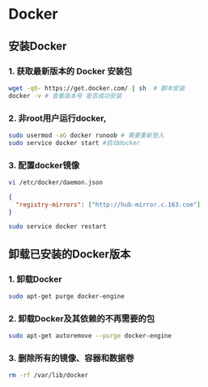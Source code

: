 # Docker

## 安装Docker

### 1. 获取最新版本的 Docker 安装包
```bash
wget -qO- https://get.docker.com/ | sh  # 脚本安装
docker -v # 查看版本号 是否成功安装
```

### 2. 非root用户运行docker,
```bash
sudo usermod -aG docker runoob # 需要重新登入
sudo service docker start #启动docker
```

### 3. 配置docker镜像
```bash
vi /etc/docker/daemon.json
```

```json
{
  "registry-mirrors": ["http://hub-mirror.c.163.com"]
}   
```

```bash
sudo service docker restart
```

## 卸载已安装的Docker版本

### 1. 卸载Docker
```bash
sudo apt-get purge docker-engine
```

### 2. 卸载Docker及其依赖的不再需要的包
```bash
sudo apt-get autoremove --purge docker-engine
```

### 3. 删除所有的镜像、容器和数据卷
```bash
rm -rf /var/lib/docker
 ```
